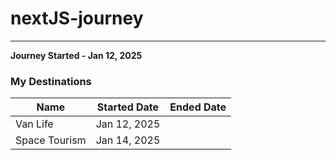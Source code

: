 # nextJS-journey
---

**Journey Started - Jan 12, 2025**

### My Destinations
|          Name         | Started Date  | Ended Date    |
|-----------------------|---------------|---------------|
|        Van Life       | Jan 12, 2025  |               |
| Space Tourism         | Jan 14, 2025  |               |